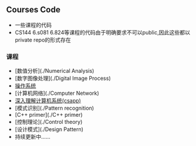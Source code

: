 ## Courses Code
* 一些课程的代码
* CS144 6.s081 6.824等课程的代码由于明确要求不可以public,因此这些都以private repo的形式存在

### 课程
* [数值分析](./Numerical Analysis)
* [数字图像处理](./Digital Image Process)
* [操作系统](./6.s081)
* [计算机网络](./Computer Network)
* [深入理解计算机系统(csapp)](./csapp)
* [模式识别](./Pattern recognition)
* [C++ primer](./C++ primer)
* [控制理论](./Control theory)
* [设计模式](./Design Pattern)
* 持续更新中......
